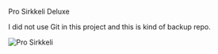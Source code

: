 Pro Sirkkeli Deluxe

I did not use Git in this project and this is kind of backup repo.

![Pro Sirkkeli](https://raw.github.com/tiksa/Sirkkelitalo/master/prosirkkeli.png)
